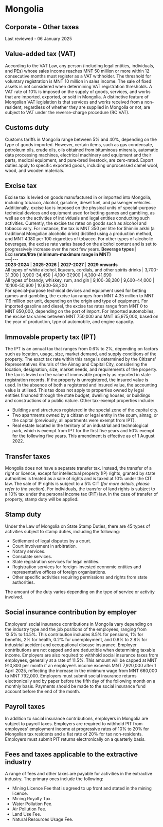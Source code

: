 # Mongolia
## Corporate - Other taxes
Last reviewed - 06 January 2025
## Value-added tax (VAT)
According to the VAT Law, any person (including legal entities, individuals, and PEs) whose sales income reaches MNT 50 million or more within 12 consecutive months must register as a VAT withholder. The threshold for voluntary registration is MNT 10 million in sales income. The sale of fixed assets is not considered when determining VAT registration thresholds.
A VAT rate of 10% is imposed on the supply of goods, services, and works that are imported, exported, or sold in Mongolia.
A distinctive feature of Mongolian VAT legislation is that services and works received from a non-resident, regardless of whether they are supplied in Mongolia or not, are subject to VAT under the reverse-charge procedure (RC VAT).
## Customs duty
Customs tariffs in Mongolia range between 5% and 40%, depending on the type of goods imported. However, certain items, such as gas condensate, petroleum oils, crude oils, oils obtained from bituminous minerals, automatic data processing machines, electrical machinery and equipment and their parts, medical equipment, and pure-bred livestock, are zero-rated.
Export duties apply to specific exported goods, including unprocessed camel wool, wood, and wooden materials.
## Excise tax
Excise tax is levied on goods manufactured in or imported into Mongolia, including tobacco, alcohol, gasoline, diesel fuel, and passenger vehicles. Additionally, excise tax is imposed on the physical units of special-purpose technical devices and equipment used for betting games and gambling, as well as on the activities of individuals and legal entities conducting such activities.
Currently, the excise tax rates on goods such as alcohol and tobacco vary. For instance, the tax is MNT 350 per litre for Shimiin arkhi (a traditional Mongolian alcoholic drink) distilled using a production method, and MNT 4,180 per 100 cigarettes of tobacco. For other types of alcoholic beverages, the excise rate varies based on the alcohol content and is set to progressively increase over the next few years.
**Beverage types** | Excise**rate/litre (minimum-maximum range in MNT)**  
---|---  
**2023-2024** | **2025-2026** | **2027-2027** | **2029 onwards**  
All types of white alcohol, liqueurs, cordials, and other spirits drinks | 3,700-31,300 | 3,900-34,450 | 4,100-37,900 | 4,300-41,690  
All types of brandy, whiskey, rum, and gin | 9,100-38,280 | 9,600-44,000 | 10,100-50,600 | 10,600-58,200  
For special-purpose technical devices and equipment used for betting games and gambling, the excise tax ranges from MNT 4.35 million to MNT 116 million per unit, depending on the origin and type of equipment.
For imported gasoline and diesel, the excise tax rates range from MNT 0 to MNT 850,000, depending on the port of import.
For imported automobiles, the excise tax varies between MNT 750,000 and MNT 65,975,000, based on the year of production, type of automobile, and engine capacity.
## Immovable property tax (IPT)
The IPT is an annual tax that ranges from 0.6% to 2%, depending on factors such as location, usage, size, market demand, and supply conditions of the property. The exact tax rate within this range is determined by the Citizens' Representatives Khurals of the Aimag and Capital City, considering the location, designation, size, market needs, and requirements of the property.
The tax is levied on the value of immovable property as reported in state registration records. If the property is unregistered, the insured value is used. In the absence of both a registered and insured value, the accounting value is utilised.
This tax does not apply to properties owned by legal entities financed through the state budget, dwelling houses, or buildings and constructions of a public nature. Other tax-exempt properties include:
  * Buildings and structures registered in the special zone of the capital city.
  * Two apartments owned by a citizen or legal entity in the soum, aimag, or the capital (previously, all apartments were exempt from IPT).
  * Real estate located in the territory of an industrial and technological park, which is exempt from IPT for the first five years and 50% exempt for the following five years. This amendment is effective as of 1 August 2022.


## Transfer taxes
Mongolia does not have a separate transfer tax. Instead, the transfer of a right or licence, except for intellectual property (IP) rights, granted by state authorities is treated as a sale of rights and is taxed at 10% under the CIT law. The sale of IP rights is subject to a 5% CIT (_for more details, please refer to the section_). For individuals, the transfer of land rights is subject to a 10% tax under the personal income tax (PIT) law.
In the case of transfer of property, stamp duty will be applied.
## Stamp duty
Under the Law of Mongolia on State Stamp Duties, there are 45 types of activities subject to stamp duties, including the following:
  * Settlement of legal disputes by a court.
  * Court involvement in arbitration.
  * Notary services.
  * Consulate services.
  * State registration services for legal entities.
  * Registration services for foreign-invested economic entities and representative offices of foreign organisations.
  * Other specific activities requiring permissions and rights from state authorities.


The amount of the duty varies depending on the type of service or activity involved.
## Social insurance contribution by employer
Employers’ social insurance contributions in Mongolia vary depending on the industry type and the job positions of the employees, ranging from 12.5% to 14.5%. This contribution includes 8.5% for pensions, 1% for benefits, 2% for health, 0.2% for unemployment, and 0.8% to 2.8% for industrial accident and occupational disease insurance. Employer contributions are not capped and are deductible when determining taxable income.
Employers are also required to withhold social insurance taxes from employees, generally at a rate of 11.5%. This amount will be capped at MNT 910,800 per month if an employee’s income exceeds MNT 7,920,000 after 1 April 2025, reflecting the increase in the minimum wage from MNT 660,000 to MNT 792,000. Employers must submit social insurance returns electronically and by paper before the fifth day of the following month on a monthly basis. Payments should be made to the social insurance fund account before the end of the month.
## Payroll taxes
In addition to social insurance contributions, employers in Mongolia are subject to payroll taxes. Employers are required to withhold PIT from employees' employment income at progressive rates of 10% to 20% for Mongolian tax residents and a flat rate of 20% for tax non-residents. Employers must submit PIT returns electronically on a quarterly basis.
## Fees and taxes applicable to the extractive industry
A range of fees and other taxes are payable for activities in the extractive industry. The primary ones include the following:
  * Mining Licence Fee that is agreed to up front and stated in the mining licence.
  * Mining Royalty Tax.
  * Water Pollution Fee.
  * Air Pollution Fee.
  * Land Use Fee.
  * Natural Resources Usage Fee.


